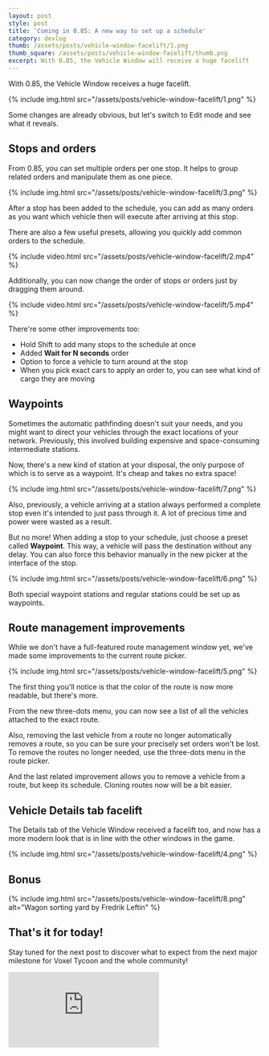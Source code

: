 ```yaml
---
layout: post
style: post
title: 'Coming in 0.85: A new way to set up a schedule'
category: devlog
thumb: /assets/posts/vehicle-window-facelift/1.png
thumb_square: /assets/posts/vehicle-window-facelift/thumb.png
excerpt: With 0.85, the Vehicle Window will receive a huge facelift
---
```


With 0.85, the Vehicle Window receives a huge facelift.

{% include img.html src="/assets/posts/vehicle-window-facelift/1.png" %}

Some changes are already obvious, but let's switch to Edit mode and see what it reveals.

## Stops and orders

From 0.85, you can set multiple orders per one stop. It helps to group related orders and manipulate them as one piece.

{% include img.html src="/assets/posts/vehicle-window-facelift/3.png" %}

After a stop has been added to the schedule, you can add as many orders as you want which vehicle then will execute after arriving at this stop.

There are also a few useful presets, allowing you quickly add common orders to the schedule.

{% include video.html src="/assets/posts/vehicle-window-facelift/2.mp4" %}

Additionally, you can now change the order of stops or orders just by dragging them around.

{% include video.html src="/assets/posts/vehicle-window-facelift/5.mp4" %}

There're some other improvements too:

- Hold Shift to add many stops to the schedule at once
- Added **Wait for N seconds** order
- Option to force a vehicle to turn around at the stop
- When you pick exact cars to apply an order to, you can see what kind of cargo they are moving

## Waypoints

Sometimes the automatic pathfinding doesn't suit your needs, and you might want to direct your vehicles through the exact locations of your network. Previously, this involved building expensive and space-consuming intermediate stations.

Now, there's a new kind of station at your disposal, the only purpose of which is to serve as a waypoint. It's cheap and takes no extra space!

{% include img.html src="/assets/posts/vehicle-window-facelift/7.png" %}

Also, previously, a vehicle arriving at a station always performed a complete stop even it's intended to just pass through it. A lot of precious time and power were wasted as a result.

But no more! When adding a stop to your schedule, just choose a preset called **Waypoint**. This way, a vehicle will pass the destination without any delay. You can also force this behavior manually in the new picker at the interface of the stop.

{% include img.html src="/assets/posts/vehicle-window-facelift/6.png" %}

Both special waypoint stations and regular stations could be set up as waypoints.

## Route management improvements

While we don't have a full-featured route management window yet, we've made some improvements to the current route picker.

{% include img.html src="/assets/posts/vehicle-window-facelift/5.png" %}

The first thing you'll notice is that the color of the route is now more readable, but there's more.

From the new three-dots menu, you can now see a list of all the vehicles attached to the exact route.

Also, removing the last vehicle from a route no longer automatically removes a route, so you can be sure your precisely set orders won't be lost. To remove the routes no longer needed, use the three-dots menu in the route picker.

And the last related improvement allows you to remove a vehicle from a route, but keep its schedule. Cloning routes now will be a bit easier.

## Vehicle Details tab facelift

The Details tab of the Vehicle Window received a facelift too, and now has a more modern look that is in line with the other windows in the game.

{% include img.html src="/assets/posts/vehicle-window-facelift/4.png" %}

## Bonus

{% include img.html src="/assets/posts/vehicle-window-facelift/8.png" alt="Wagon sorting yard by Fredrik Leftin" %}

## That's it for today!

Stay tuned for the next post to discover what to expect from the next major milestone for Voxel Tycoon and the whole community!

<iframe class="widget-steam_modal" src="https://store.steampowered.com/widget/732050/" frameborder="0"></iframe>